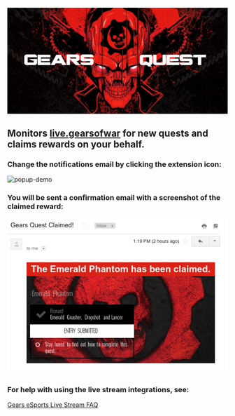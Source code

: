 ![logo](https://github.com/TheanosLearning/GearsQuest/raw/master/images/gears-quest-logo.png)

## Monitors [live.gearsofwar](http://live.gearsofwar.com/) for new quests and claims rewards on your behalf.

### Change the notifications email by clicking the extension icon:
![popup-demo](https://media.giphy.com/media/zeKBFQXfuO7ba/giphy.gif)

### You will be sent a confirmation email with a screenshot of the claimed reward:
![email](https://github.com/TheanosLearning/GearsQuest/raw/master/images/email-notification-mobile.png)

### For help with using the live stream integrations, see:
[Gears eSports Live Stream FAQ](https://gearsofwar.com/en-us/esports/live-stream-help)
